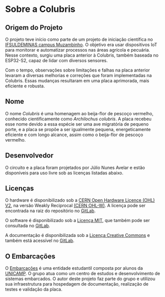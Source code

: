 # Sobre a Colubris

## Origem do Projeto

O projeto teve início como parte de um projeto de iniciação científica no [IFSULDEMINAS campus Muzambinho](https://muz.ifsuldeminas.edu.br/). O objetivo era usar dispositivos IoT para monitorar e automatizar processos nas áreas agrícola e pecuária. Nesse contexto, surgiu uma placa anterior à Colubris, também baseada no ESP32-S2, capaz de lidar com diversos sensores.

Com o tempo, observações sobre limitações e falhas na placa anterior levaram a diversas melhorias e correções que foram implementadas na Colubris. Essas mudanças resultaram em uma placa aprimorada, mais eficiente e robusta.

## Nome

O nome _Colubris_ é uma homenagem ao beija-flor de pescoço vermelho, conhecido cientificamente como _Archilochus colubris_. A placa recebeu esse nome devido a essa espécie ser uma ave migratória de pequeno porte, e a placa se propõe a ser igualmente pequena, energeticamente eficiente e com longo alcance, assim como o beija-flor de pescoço vermelho.

## Desenvolvedor

O circuito e a placa foram projetados por Júlio Nunes Avelar e estão disponíveis para uso livre sob as licenças listadas abaixo.

## Licenças

O hardware é disponibilizado sob a [CERN Open Hardware Licence (OHL) V2](https://gitlab.com/embarcacoes/estacao-metereologica-lorawan/-/blob/main/LICENSE.md?ref_type=heads), na versão Weakly Reciprocal [(CERN OHL-W)](https://gitlab.com/embarcacoes/estacao-metereologica-lorawan/-/blob/main/LICENSE.md?ref_type=heads). A licença pode ser encontrada na raiz do repositório no [GitLab](https://gitlab.com/embarcacoes/estacao-metereologica-lorawan/-/blob/main/LICENSE.md?ref_type=heads).

O software é disponibilizado sob a [Licença MIT](https://gitlab.com/embarcacoes/estacao-metereologica-lorawan/-/blob/main/colubris/LICENSE.md?ref_type=heads), que também pode ser consultada no [GitLab](https://gitlab.com/embarcacoes/estacao-metereologica-lorawan/-/blob/main/colubris/LICENSE.md?ref_type=heads).

A documentação é disponibilizada sob a [Licença Creative Commons](https://gitlab.com/embarcacoes/estacao-metereologica-lorawan/-/blob/main/docs/LICENSE.md?ref_type=heads) e também está acessível no [GitLab](https://gitlab.com/embarcacoes/estacao-metereologica-lorawan/-/blob/main/docs/LICENSE.md?ref_type=heads).

## O Embarcações

O [Embarcações](https://embarcacoes.ic.unicamp.br/) é uma entidade estudantil composta por alunos da [UNICAMP](https://www.unicamp.br/). O grupo atua como um centro de estudos e desenvolvimento de sistemas embarcados. O autor deste projeto faz parte do grupo e utilizou sua infraestrutura para hospedagem de documentação, realização de testes e validação da placa.
